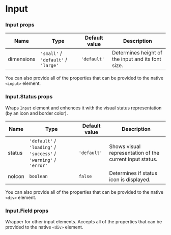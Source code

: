 # Input

<!-- STORY -->

### Input props

| Name       | Type                                | Default value | Description                                       |
| ---------- | ----------------------------------- | ------------- | ------------------------------------------------- |
| dimensions | `'small'` / `'default'` / `'large'` | `'default'`   | Determines height of the input and its font size. |

You can also provide all of the properties that can be provided to the native `<input>` element.

### Input.Status props

Wraps `Input` element and enhences it with the visual status representation (by an icon and border color).

| Name   | Type                                                              | Default value | Description                                              |
| ------ | ----------------------------------------------------------------- | ------------- | -------------------------------------------------------- |
| status | `'default'` / `'loading'` / `'success'` / `'warning'` / `'error'` | `'default'`   | Shows visual representation of the current input status. |
| noIcon | `boolean`                                                         | `false`       | Determines if status icon is displayed.                  |

You can also provide all of the properties that can be provided to the native `<div>` element.

### Input.Field props

Wrapper for other input elements. Accepts all of the properties that can be provided to the native `<div>` element.
